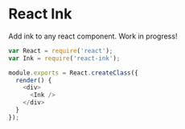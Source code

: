 # React Ink

Add ink to any react component. Work in progress!

```js
var React = require('react');
var Ink = require('react-ink');

module.exports = React.createClass({
  render() {
    <div>
      <Ink />
    </div>
  }
});
```
